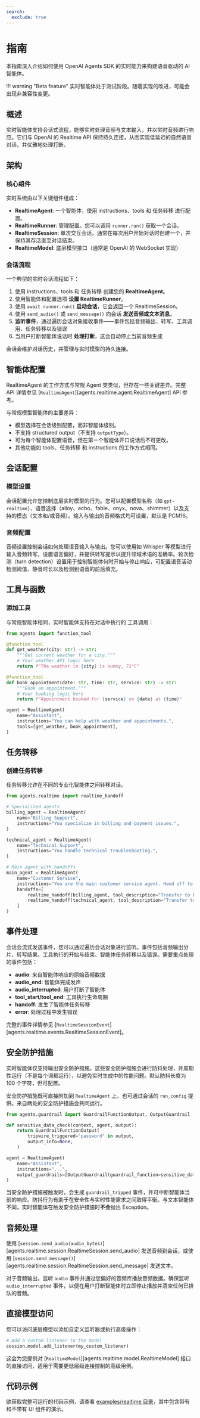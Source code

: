 ```yaml
---
search:
  exclude: true
---
```

# 指南

本指南深入介绍如何使用 OpenAI Agents SDK 的实时能力来构建语音驱动的 AI 智能体。

!!! warning "Beta feature"
实时智能体处于测试阶段。随着实现的改进，可能会出现非兼容性变更。

## 概述

实时智能体支持会话式流程，能够实时处理音频与文本输入，并以实时音频进行响应。它们与 OpenAI 的 Realtime API 保持持久连接，从而实现低延迟的自然语音对话，并优雅地处理打断。

## 架构

### 核心组件

实时系统由以下关键组件组成：

- **RealtimeAgent**: 一个智能体，使用 instructions、tools 和 任务转移 进行配置。
- **RealtimeRunner**: 管理配置。您可以调用 `runner.run()` 获取一个会话。
- **RealtimeSession**: 单次交互会话。通常在每次用户开始对话时创建一个，并保持其存活直至对话结束。
- **RealtimeModel**: 底层模型接口（通常是 OpenAI 的 WebSocket 实现）

### 会话流程

一个典型的实时会话流程如下：

1. 使用 instructions、tools 和 任务转移 创建您的 **RealtimeAgent**。
2. 使用智能体和配置选项 **设置 RealtimeRunner**。
3. 使用 `await runner.run()` **启动会话**，它会返回一个 RealtimeSession。
4. 使用 `send_audio()` 或 `send_message()` 向会话 **发送音频或文本消息**。
5. **监听事件**，通过遍历会话对象接收事件——事件包括音频输出、转写、工具调用、任务转移以及错误
6. 当用户打断智能体说话时 **处理打断**，这会自动停止当前音频生成

会话会维护对话历史，并管理与实时模型的持久连接。

## 智能体配置

RealtimeAgent 的工作方式与常规 Agent 类类似，但存在一些关键差异。完整 API 详情参见 [`RealtimeAgent`][agents.realtime.agent.RealtimeAgent] API 参考。

与常规模型智能体的主要差异：

- 模型选择在会话级别配置，而非智能体级别。
- 不支持 structured output（不支持 `outputType`）。
- 可为每个智能体配置语音，但在第一个智能体开口说话后不可更改。
- 其他功能如 tools、任务转移 和 instructions 的工作方式相同。

## 会话配置

### 模型设置

会话配置允许您控制底层实时模型的行为。您可以配置模型名称（如 `gpt-realtime`）、语音选择（alloy、echo、fable、onyx、nova、shimmer）以及支持的模态（文本和/或音频）。输入与输出的音频格式均可设置，默认是 PCM16。

### 音频配置

音频设置控制会话如何处理语音输入与输出。您可以使用如 Whisper 等模型进行输入音频转写，设置语言偏好，并提供转写提示以提升领域术语的准确率。轮次检测（turn detection）设置用于控制智能体何时开始与停止响应，可配置语音活动检测阈值、静音时长以及检测到语音的前后填充。

## 工具与函数

### 添加工具

与常规智能体相同，实时智能体支持在对话中执行的 工具调用：

```python
from agents import function_tool

@function_tool
def get_weather(city: str) -> str:
    """Get current weather for a city."""
    # Your weather API logic here
    return f"The weather in {city} is sunny, 72°F"

@function_tool
def book_appointment(date: str, time: str, service: str) -> str:
    """Book an appointment."""
    # Your booking logic here
    return f"Appointment booked for {service} on {date} at {time}"

agent = RealtimeAgent(
    name="Assistant",
    instructions="You can help with weather and appointments.",
    tools=[get_weather, book_appointment],
)
```

## 任务转移

### 创建任务转移

任务转移允许在不同的专业化智能体之间转移对话。

```python
from agents.realtime import realtime_handoff

# Specialized agents
billing_agent = RealtimeAgent(
    name="Billing Support",
    instructions="You specialize in billing and payment issues.",
)

technical_agent = RealtimeAgent(
    name="Technical Support",
    instructions="You handle technical troubleshooting.",
)

# Main agent with handoffs
main_agent = RealtimeAgent(
    name="Customer Service",
    instructions="You are the main customer service agent. Hand off to specialists when needed.",
    handoffs=[
        realtime_handoff(billing_agent, tool_description="Transfer to billing support"),
        realtime_handoff(technical_agent, tool_description="Transfer to technical support"),
    ]
)
```

## 事件处理

会话会流式发送事件，您可以通过遍历会话对象进行监听。事件包括音频输出分片、转写结果、工具执行的开始与结束、智能体任务转移以及错误。需要重点处理的事件包括：

- **audio**: 来自智能体响应的原始音频数据
- **audio_end**: 智能体完成发声
- **audio_interrupted**: 用户打断了智能体
- **tool_start/tool_end**: 工具执行生命周期
- **handoff**: 发生了智能体任务转移
- **error**: 处理过程中发生错误

完整的事件详情参见 [`RealtimeSessionEvent`][agents.realtime.events.RealtimeSessionEvent]。

## 安全防护措施

实时智能体仅支持输出安全防护措施。这些安全防护措施会进行防抖处理，并周期性运行（不是每个词都运行），以避免实时生成中的性能问题。默认防抖长度为 100 个字符，但可配置。

安全防护措施既可直接附加到 `RealtimeAgent` 上，也可通过会话的 `run_config` 提供。来自两处的安全防护措施会共同运行。

```python
from agents.guardrail import GuardrailFunctionOutput, OutputGuardrail

def sensitive_data_check(context, agent, output):
    return GuardrailFunctionOutput(
        tripwire_triggered="password" in output,
        output_info=None,
    )

agent = RealtimeAgent(
    name="Assistant",
    instructions="...",
    output_guardrails=[OutputGuardrail(guardrail_function=sensitive_data_check)],
)
```

当安全防护措施被触发时，会生成 `guardrail_tripped` 事件，并可中断智能体当前的响应。防抖行为有助于在安全性与实时性能需求之间取得平衡。与文本智能体不同，实时智能体在触发安全防护措施时**不会**抛出 Exception。

## 音频处理

使用 [`session.send_audio(audio_bytes)`][agents.realtime.session.RealtimeSession.send_audio] 发送音频到会话，或使用 [`session.send_message()`][agents.realtime.session.RealtimeSession.send_message] 发送文本。

对于音频输出，监听 `audio` 事件并通过您偏好的音频库播放音频数据。确保监听 `audio_interrupted` 事件，以便在用户打断智能体时立即停止播放并清空任何已排队的音频。

## 直接模型访问

您可以访问底层模型以添加自定义监听器或执行高级操作：

```python
# Add a custom listener to the model
session.model.add_listener(my_custom_listener)
```

这会为您提供对 [`RealtimeModel`][agents.realtime.model.RealtimeModel] 接口的直接访问，适用于需要更低层级连接控制的高级用例。

## 代码示例

欲获取完整可运行的代码示例，请查看 [examples/realtime 目录](https://github.com/openai/openai-agents-python/tree/main/examples/realtime)，其中包含带有和不带有 UI 组件的演示。